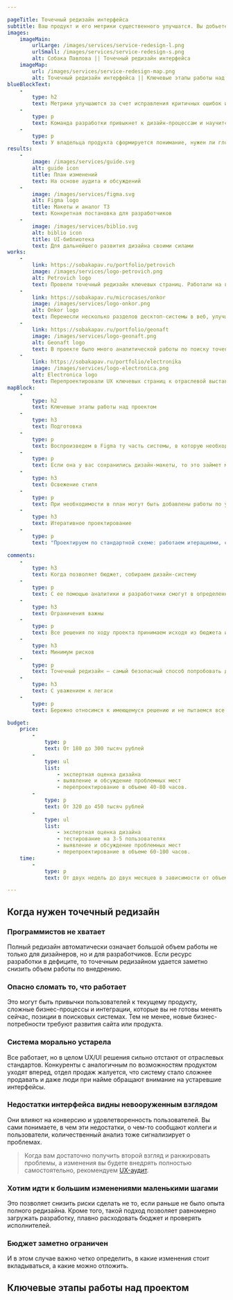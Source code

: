 ```yaml
---

pageTitle: Точечный редизайн интерфейса
subtitle: Ваш продукт и его метрики существенного улучшатся. Вы добьетесь этого, продвигаясь к цели короткими итерациями и не ломая то, что уже работает. Мы подготовим план и дизайн-макеты.
images:
    imageMain:
        urlLarge: /images/services/service-redesign-l.png 
        urlSmall: /images/services/service-redesign-s.png
        alt: Собака Павлова || Точечный редизайн интерфейса
    imageMap:
        url: /images/services/service-redesign-map.png
        alt: Точечный редизайн интерфейса || Ключевые этапы работы над проектом
blueBlockText:
    -
        type: h2
        text: Метрики улучшаются за счет исправления критичных ошибок и благодаря эффекту от множества небольших изменений
    -
        type: p
        text: Команда разработки привыкнет к дизайн-процессам и научится развивать продукт своими силами.
    -
        type: p
        text: У владельца продукта сформируется понимание, нужен ли глобальный редизайн, или достаточно такого точечного рефакторинга. 
results:
    -
        image: /images/services/guide.svg
        alt: guide icon
        title: План изменений
        text: На основе аудита и обсуждений
    -
        image: /images/services/figma.svg
        alt: Figma logo
        title: Макеты и аналог ТЗ
        text: Конкретная постановка для разработчиков
    -
        image: /images/services/biblio.svg
        alt: biblio icon
        title: UI-библиотека
        text: Для дальнейшего развития дизайна своими силами
works:
    -
        link: https://sobakapav.ru/portfolio/petrovich
        image: /images/services/logo-petrovich.png
        alt: Petrovich logo
        text: Провели точечный редизайн ключевых страниц. Работали на грани внедрения в команду.
    -
        link: https://sobakapav.ru/microcases/onkor
        image: /images/services/logo-onkor.png
        alt: Onkor logo
        text: Перенесли несколько разделов десктоп-системы в веб, улучшив ключевые страницы.
    -
        link: https://sobakapav.ru/portfolio/geonaft
        image: /images/services/logo-geonaft.png
        alt: Geonaft logo
        text: В проекте было много аналитической работы по поиску точек сервисного роста для декстоп-приложения.
    -
        link: https://sobakapav.ru/portfolio/electronika
        image: /images/services/logo-electronica.png
        alt: Electronica logo
        text: Перепроектировали UX ключевых страниц к отраслевой выставке.
mapBlock:
    -
        type: h2
        text: Ключевые этапы работы над проектом
    -
        type: h3
        text: Подготовка
    -
        type: p
        text: Воспроизведем в Figma ту часть системы, в которую необходимо добавить новую функциональность.
    -
        type: p
        text: Если она у вас сохранились дизайн-макеты, то это займет меньше времени или вообще не понадобится.
    -
        type: h3
        text: Освежение стиля
    -
        type: p
        text: При необходимости в план могут быть добавлены работы по улучшению UI. Обычно это актуально, когда внедрения существенные, а старая система визуально устарела.    
    -
        type: h3
        text: Итеративное проектирование
    -
        type: p
        text: "Проектируем по стандартной схеме: работаем итерациями, согласовываем с вами, при необходимости — тестируем на пользователях."

comments:
    -
        type: h3
        text: Когда позволяет бюджет, собираем дизайн-систему
    -
        type: p
        text: С ее помощью аналитики и разработчики смогут в определенных пределах поддерживать и развивать продукт самостоятельно.
    -
        type: h3
        text: Ограничения важны
    -
        type: p
        text: Все решения по ходу проекта принимаем исходя из бюджета и приоритетов.
    -
        type: h3
        text: Минимум рисков
    -
        type: p
        text: Точечный редизайн — самый безопасный способ попробовать дизайн, не ставя под угрозу работоспособность системы или продукта.
    -
        type: h3
        text: С уважением к легаси
    -
        type: p
        text: Бережно относимся к имеющемуся решению и не пытаемся все переделать.

budget:
    price:
        -
            type: p
            text: От 180 до 300 тысяч рублей
        -
            type: ul
            list: 
                - экспертная оценка дизайна
                - выявление и обсуждение проблемных мест
                - перепроектирование в объеме 40-80 часов.
        -
            type: p
            text: От 320 до 450 тысяч рублей
        -
            type: ul
            list:
                - экспертная оценка дизайна
                - тестирование на 3-5 пользователях
                - выявление и обсуждение проблемных мест
                - перепроектирование в объеме 60-100 часов.
    time:
        -
            type: p
            text: От двух недель до двух месяцев в зависимости от объема изменений и скорости согласования.

---
```


## Когда нужен точечный редизайн

### Программистов не хватает

Полный редизайн автоматически означает большой объем работы не только для дизайнеров, но и для разработчиков. Если ресурс разработки в дефиците, то точечным редизайном удается заметно снизить объем работы по внедрению.

### Опасно сломать то, что работает

Это могут быть привычки пользователей к текущему продукту, сложные бизнес-процессы и интеграции, которые вы не готовы менять сейчас, позиции в поисковых системах. Тем не менее, новые бизнес-потребности требуют развития сайта или продукта.

### Система морально устарела

Все работает, но в целом UX/UI решения сильно отстают от отраслевых стандартов. Конкуренты с аналогичным по возможностям продуктом уходят вперед, отдел продаж жалуется, что систему стало сложнее продавать и даже люди при найме обращают внимание на устаревшие интерфейсы. 

### Недостатки интерфейса видны невооруженным взглядом

Они влияют на конверсию и удовлетворенность пользователей. Вы сами понимаете, в чем эти недостатки, о чем-то сообщают коллеги и пользователи, количественный анализ тоже сигнализирует о проблемах.

> Когда вам достаточно получить второй взгляд и ранжировать проблемы, а изменения вы будете внедрять полностью самостоятельно, рекомендуем [UX-аудит](/services/audit).

### Хотим идти к большим изменениями маленькими шагами

Это позволяет снизить риски сделать не то, если раньше не было опыта полного редизайна. Кроме того, такой подход позволяет равномерно загружать разработку, плавно расходовать бюджет и проверять исполнителей. 

### Бюджет заметно ограничен

И в этом случае важно четко определить, в какие изменения стоит вкладываться, а какие можно отложить.

## Ключевые этапы работы над проектом
